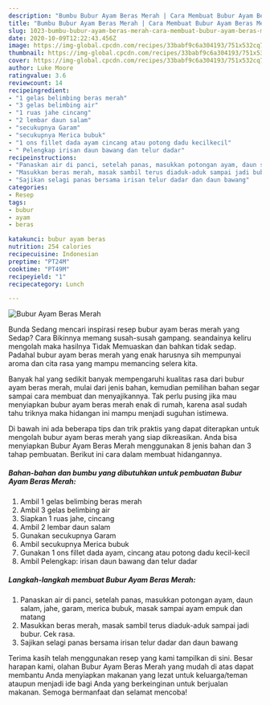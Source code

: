 ```yaml
---
description: "Bumbu Bubur Ayam Beras Merah | Cara Membuat Bubur Ayam Beras Merah Yang Paling Enak"
title: "Bumbu Bubur Ayam Beras Merah | Cara Membuat Bubur Ayam Beras Merah Yang Paling Enak"
slug: 1023-bumbu-bubur-ayam-beras-merah-cara-membuat-bubur-ayam-beras-merah-yang-paling-enak
date: 2020-10-09T12:22:43.456Z
image: https://img-global.cpcdn.com/recipes/33babf9c6a304193/751x532cq70/bubur-ayam-beras-merah-foto-resep-utama.jpg
thumbnail: https://img-global.cpcdn.com/recipes/33babf9c6a304193/751x532cq70/bubur-ayam-beras-merah-foto-resep-utama.jpg
cover: https://img-global.cpcdn.com/recipes/33babf9c6a304193/751x532cq70/bubur-ayam-beras-merah-foto-resep-utama.jpg
author: Luke Moore
ratingvalue: 3.6
reviewcount: 14
recipeingredient:
- "1 gelas belimbing beras merah"
- "3 gelas belimbing air"
- "1 ruas jahe cincang"
- "2 lembar daun salam"
- "secukupnya Garam"
- "secukupnya Merica bubuk"
- "1 ons fillet dada ayam cincang atau potong dadu kecilkecil"
- " Pelengkap irisan daun bawang dan telur dadar"
recipeinstructions:
- "Panaskan air di panci, setelah panas, masukkan potongan ayam, daun salam, jahe, garam, merica bubuk, masak sampai ayam empuk dan matang"
- "Masukkan beras merah, masak sambil terus diaduk-aduk sampai jadi bubur. Cek rasa."
- "Sajikan selagi panas bersama irisan telur dadar dan daun bawang"
categories:
- Resep
tags:
- bubur
- ayam
- beras

katakunci: bubur ayam beras 
nutrition: 254 calories
recipecuisine: Indonesian
preptime: "PT24M"
cooktime: "PT49M"
recipeyield: "1"
recipecategory: Lunch

---
```



![Bubur Ayam Beras Merah](https://img-global.cpcdn.com/recipes/33babf9c6a304193/751x532cq70/bubur-ayam-beras-merah-foto-resep-utama.jpg)

Bunda Sedang mencari inspirasi resep bubur ayam beras merah yang Sedap? Cara Bikinnya memang susah-susah gampang. seandainya keliru mengolah maka hasilnya Tidak Memuaskan dan bahkan tidak sedap. Padahal bubur ayam beras merah yang enak harusnya sih mempunyai aroma dan cita rasa yang mampu memancing selera kita.



Banyak hal yang sedikit banyak mempengaruhi kualitas rasa dari bubur ayam beras merah, mulai dari jenis bahan, kemudian pemilihan bahan segar sampai cara membuat dan menyajikannya. Tak perlu pusing jika mau menyiapkan bubur ayam beras merah enak di rumah, karena asal sudah tahu triknya maka hidangan ini mampu menjadi suguhan istimewa.


Di bawah ini ada beberapa tips dan trik praktis yang dapat diterapkan untuk mengolah bubur ayam beras merah yang siap dikreasikan. Anda bisa menyiapkan Bubur Ayam Beras Merah menggunakan 8 jenis bahan dan 3 tahap pembuatan. Berikut ini cara dalam membuat hidangannya.

<!--inarticleads1-->

##### Bahan-bahan dan bumbu yang dibutuhkan untuk pembuatan Bubur Ayam Beras Merah:

1. Ambil 1 gelas belimbing beras merah
1. Ambil 3 gelas belimbing air
1. Siapkan 1 ruas jahe, cincang
1. Ambil 2 lembar daun salam
1. Gunakan secukupnya Garam
1. Ambil secukupnya Merica bubuk
1. Gunakan 1 ons fillet dada ayam, cincang atau potong dadu kecil-kecil
1. Ambil  Pelengkap: irisan daun bawang dan telur dadar




<!--inarticleads2-->

##### Langkah-langkah membuat Bubur Ayam Beras Merah:

1. Panaskan air di panci, setelah panas, masukkan potongan ayam, daun salam, jahe, garam, merica bubuk, masak sampai ayam empuk dan matang
1. Masukkan beras merah, masak sambil terus diaduk-aduk sampai jadi bubur. Cek rasa.
1. Sajikan selagi panas bersama irisan telur dadar dan daun bawang




Terima kasih telah menggunakan resep yang kami tampilkan di sini. Besar harapan kami, olahan Bubur Ayam Beras Merah yang mudah di atas dapat membantu Anda menyiapkan makanan yang lezat untuk keluarga/teman ataupun menjadi ide bagi Anda yang berkeinginan untuk berjualan makanan. Semoga bermanfaat dan selamat mencoba!
